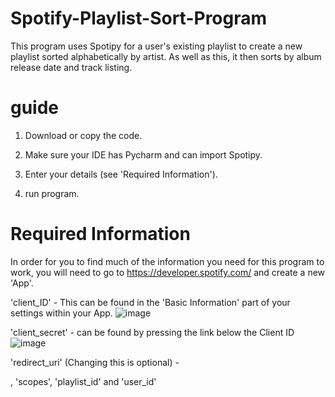 # Spotify-Playlist-Sort-Program
This program uses Spotipy for a user's existing playlist to create a new playlist sorted alphabetically by artist. As well as this, it then sorts by album release date and track listing.


# guide

1. Download or copy the code.

2. Make sure your IDE has Pycharm and can import Spotipy.

3. Enter your details (see 'Required Information').

4. run program.


# Required Information
In order for you to find much of the information you need for this program to work, you will need to go to https://developer.spotify.com/ and create a new 'App'.

'client_ID' - This can be found in the 'Basic Information' part of your settings within your App.
![image](https://github.com/blueberry2345/Spotify-Playlist-Sort-Program/assets/102472091/f5b1321f-a00c-4082-91f0-72cfccc741fe)


'client_secret' - can be found by pressing the link below the Client ID      
![image](https://github.com/blueberry2345/Spotify-Playlist-Sort-Program/assets/102472091/cb35d931-64c2-4bfb-b954-1f5a368dc6e8)



'redirect_uri' (Changing this is optional) - 

, 'scopes', 'playlist_id' and 'user_id' 
